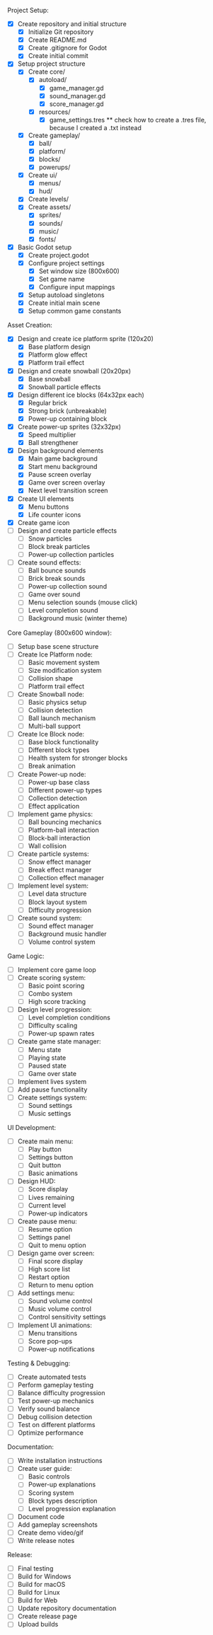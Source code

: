 Project Setup:
- [x] Create repository and initial structure
  - [x] Initialize Git repository
  - [x] Create README.md
  - [x] Create .gitignore for Godot
  - [x] Create initial commit
- [x] Setup project structure
  - [x] Create core/
    - [x] autoload/
      - [x] game_manager.gd
      - [x] sound_manager.gd
      - [x] score_manager.gd
    - [x] resources/
      - [x] game_settings.tres ** check how to create a .tres file, because I created a .txt instead
  - [x] Create gameplay/
    - [x] ball/
    - [x] platform/
    - [x] blocks/
    - [x] powerups/
  - [x] Create ui/
    - [x] menus/
    - [x] hud/
  - [x] Create levels/
  - [x] Create assets/
    - [x] sprites/
    - [x] sounds/
    - [x] music/
    - [x] fonts/
- [x] Basic Godot setup
  - [x] Create project.godot
  - [x] Configure project settings
    - [x] Set window size (800x600)
    - [x] Set game name
    - [x] Configure input mappings
  - [x] Setup autoload singletons
  - [x] Create initial main scene
  - [x] Setup common game constants

Asset Creation:
- [x] Design and create ice platform sprite (120x20)
  - [x] Base platform design
  - [x] Platform glow effect
  - [x] Platform trail effect
- [x] Design and create snowball (20x20px)
  - [x] Base snowball
  - [x] Snowball particle effects
- [x] Design different ice blocks (64x32px each)
  - [x] Regular brick
  - [x] Strong brick (unbreakable)
  - [x] Power-up containing block
- [x] Create power-up sprites (32x32px)
  - [x] Speed multiplier
  - [x] Ball strengthener
- [x] Design background elements
  - [x] Main game background
  - [x] Start menu background
  - [x] Pause screen overlay
  - [x] Game over screen overlay
  - [x] Next level transition screen
- [x] Create UI elements
  - [x] Menu buttons
  - [x] Life counter icons
- [x] Create game icon
- [ ] Design and create particle effects
  - [ ] Snow particles
  - [ ] Block break particles
  - [ ] Power-up collection particles
- [ ] Create sound effects:
  - [ ] Ball bounce sounds
  - [ ] Brick break sounds
  - [ ] Power-up collection sound
  - [ ] Game over sound
  - [ ] Menu selection sounds (mouse click)
  - [ ] Level completion sound
  - [ ] Background music (winter theme)

Core Gameplay (800x600 window):
- [ ] Setup base scene structure
- [ ] Create Ice Platform node:
  - [ ] Basic movement system
  - [ ] Size modification system
  - [ ] Collision shape
  - [ ] Platform trail effect
- [ ] Create Snowball node:
  - [ ] Basic physics setup
  - [ ] Collision detection
  - [ ] Ball launch mechanism
  - [ ] Multi-ball support
- [ ] Create Ice Block node:
  - [ ] Base block functionality
  - [ ] Different block types
  - [ ] Health system for stronger blocks
  - [ ] Break animation
- [ ] Create Power-up node:
  - [ ] Power-up base class
  - [ ] Different power-up types
  - [ ] Collection detection
  - [ ] Effect application
- [ ] Implement game physics:
  - [ ] Ball bouncing mechanics
  - [ ] Platform-ball interaction
  - [ ] Block-ball interaction
  - [ ] Wall collision
- [ ] Create particle systems:
  - [ ] Snow effect manager
  - [ ] Break effect manager
  - [ ] Collection effect manager
- [ ] Implement level system:
  - [ ] Level data structure
  - [ ] Block layout system
  - [ ] Difficulty progression
- [ ] Create sound system:
  - [ ] Sound effect manager
  - [ ] Background music handler
  - [ ] Volume control system

Game Logic:
- [ ] Implement core game loop
- [ ] Create scoring system:
  - [ ] Basic point scoring
  - [ ] Combo system
  - [ ] High score tracking
- [ ] Design level progression:
  - [ ] Level completion conditions
  - [ ] Difficulty scaling
  - [ ] Power-up spawn rates
- [ ] Create game state manager:
  - [ ] Menu state
  - [ ] Playing state
  - [ ] Paused state
  - [ ] Game over state
- [ ] Implement lives system
- [ ] Add pause functionality
- [ ] Create settings system:
  - [ ] Sound settings
  - [ ] Music settings

UI Development:
- [ ] Create main menu:
  - [ ] Play button
  - [ ] Settings button
  - [ ] Quit button
  - [ ] Basic animations
- [ ] Design HUD:
  - [ ] Score display
  - [ ] Lives remaining
  - [ ] Current level
  - [ ] Power-up indicators
- [ ] Create pause menu:
  - [ ] Resume option
  - [ ] Settings panel
  - [ ] Quit to menu option
- [ ] Design game over screen:
  - [ ] Final score display
  - [ ] High score list
  - [ ] Restart option
  - [ ] Return to menu option
- [ ] Add settings menu:
  - [ ] Sound volume control
  - [ ] Music volume control
  - [ ] Control sensitivity settings
- [ ] Implement UI animations:
  - [ ] Menu transitions
  - [ ] Score pop-ups
  - [ ] Power-up notifications

Testing & Debugging:
- [ ] Create automated tests
- [ ] Perform gameplay testing
- [ ] Balance difficulty progression
- [ ] Test power-up mechanics
- [ ] Verify sound balance
- [ ] Debug collision detection
- [ ] Test on different platforms
- [ ] Optimize performance

Documentation:
- [ ] Write installation instructions
- [ ] Create user guide:
  - [ ] Basic controls
  - [ ] Power-up explanations
  - [ ] Scoring system
  - [ ] Block types description
  - [ ] Level progression explanation
- [ ] Document code
- [ ] Add gameplay screenshots
- [ ] Create demo video/gif
- [ ] Write release notes

Release:
- [ ] Final testing
- [ ] Build for Windows
- [ ] Build for macOS
- [ ] Build for Linux
- [ ] Build for Web
- [ ] Update repository documentation
- [ ] Create release page
- [ ] Upload builds